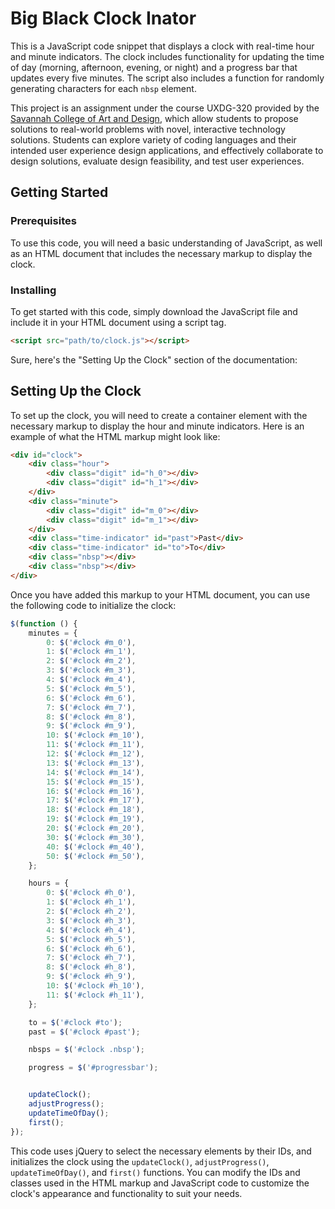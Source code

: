 # Big Black Clock Inator

This is a JavaScript code snippet that displays a clock with real-time hour and minute indicators. The clock includes functionality for updating the time of day (morning, afternoon, evening, or night) and a progress bar that updates every five minutes. The script also includes a function for randomly generating characters for each ```nbsp``` element. 

This project is an assignment under the course UXDG-320 provided by the [Savannah College of Art and Design](https://www.scad.edu/), which allow students to propose solutions to real-world problems with novel, interactive technology solutions. Students can explore variety of coding languages and their intended user experience design applications, and effectively collaborate to design solutions, evaluate design feasibility, and test user experiences.

## Getting Started

### Prerequisites

To use this code, you will need a basic understanding of JavaScript, as well as an HTML document that includes the necessary markup to display the clock. 

### Installing

To get started with this code, simply download the JavaScript file and include it in your HTML document using a script tag. 

```html
<script src="path/to/clock.js"></script>
```

Sure, here's the "Setting Up the Clock" section of the documentation:

## Setting Up the Clock

To set up the clock, you will need to create a container element with the necessary markup to display the hour and minute indicators. Here is an example of what the HTML markup might look like:

```html
<div id="clock">
    <div class="hour">
        <div class="digit" id="h_0"></div>
        <div class="digit" id="h_1"></div>
    </div>
    <div class="minute">
        <div class="digit" id="m_0"></div>
        <div class="digit" id="m_1"></div>
    </div>
    <div class="time-indicator" id="past">Past</div>
    <div class="time-indicator" id="to">To</div>
    <div class="nbsp"></div>
    <div class="nbsp"></div>
</div>
```

Once you have added this markup to your HTML document, you can use the following code to initialize the clock:

```javascript
$(function () {
    minutes = {
        0: $('#clock #m_0'),
        1: $('#clock #m_1'),
        2: $('#clock #m_2'),
        3: $('#clock #m_3'),
        4: $('#clock #m_4'),
        5: $('#clock #m_5'),
        6: $('#clock #m_6'),
        7: $('#clock #m_7'),
        8: $('#clock #m_8'),
        9: $('#clock #m_9'),
        10: $('#clock #m_10'),
        11: $('#clock #m_11'),
        12: $('#clock #m_12'),
        13: $('#clock #m_13'),
        14: $('#clock #m_14'),
        15: $('#clock #m_15'),
        16: $('#clock #m_16'),
        17: $('#clock #m_17'),
        18: $('#clock #m_18'),
        19: $('#clock #m_19'),
        20: $('#clock #m_20'),
        30: $('#clock #m_30'),
        40: $('#clock #m_40'),
        50: $('#clock #m_50'),
    };

    hours = {
        0: $('#clock #h_0'),
        1: $('#clock #h_1'),
        2: $('#clock #h_2'),
        3: $('#clock #h_3'),
        4: $('#clock #h_4'),
        5: $('#clock #h_5'),
        6: $('#clock #h_6'),
        7: $('#clock #h_7'),
        8: $('#clock #h_8'),
        9: $('#clock #h_9'),
        10: $('#clock #h_10'),
        11: $('#clock #h_11'),
    };

    to = $('#clock #to');
    past = $('#clock #past');

    nbsps = $('#clock .nbsp');

    progress = $('#progressbar');


    updateClock();
    adjustProgress();
    updateTimeOfDay();
    first();
});
```

This code uses jQuery to select the necessary elements by their IDs, and initializes the clock using the `updateClock()`, `adjustProgress()`, `updateTimeOfDay()`, and `first()` functions. You can modify the IDs and classes used in the HTML markup and JavaScript code to customize the clock's appearance and functionality to suit your needs.
